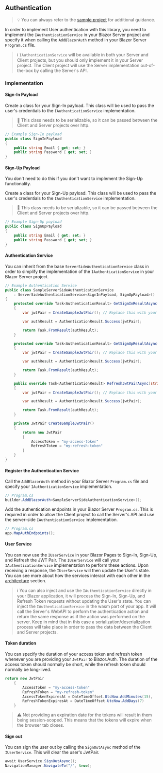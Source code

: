## Authentication

> 💡
> You can always refer to the [sample project](https://github.com/BitzArt/Blazor.Auth/tree/main/sample/SampleBlazorApp) for additional guidance.

In order to implement User authentication with this library, you need to implement the `IAuthenticationService` in your Blazor Server project and specify it when calling the `AddBlazorAuth` method in your Blazor Server `Program.cs` file.

> ℹ️
> `IAuthenticationService` will be available in both your Server and Client projects, but you should only implement it in your Server project. The Client project will use the Server implementation out-of-the-box by calling the Server's API.

### Implementation

#### Sign-In Payload

Create a class for your Sign-In payload. This class will be used to pass the user's credentials to the `IAuthenticationService` implementation.

> 📜
> This class needs to be serializable, so it can be passed between the Client and Server projects over http.

```csharp
// Example Sign-In payload
public class SignInPayload
{
    public string Email { get; set; }
    public string Password { get; set; }
}
```

#### Sign-Up Payload

You don't need to do this if you don't want to implement the Sign-Up functionality.

Create a class for your Sign-Up payload. This class will be used to pass the user's credentials to the `IAuthenticationService` implementation.

> 📜
> This class needs to be serializable, so it can be passed between the Client and Server projects over http.

```csharp
// Example Sign-Up payload
public class SignUpPayload
{
    public string Email { get; set; }
    public string Password { get; set; }
}
```

#### Authentication Service

You can inherit from the base `ServerSideAuthenticationService` class in order to simplify the implementation of the `IAuthenticationService` in your Blazor Server project.

```csharp
// Example Authentication Service
public class SampleServerSideAuthenticationService
    : ServerSideAuthenticationService<SignInPayload, SignUpPayload>()
{
    protected override Task<AuthenticationResult> GetSignInResultAsync(SignInPayload signInPayload)
    {
        var jwtPair = CreateSampleJwtPair(); // Replace this with your actual authentication logic

        var authResult = AuthenticationResult.Success(jwtPair);

        return Task.FromResult(authResult);
    }

    protected override Task<AuthenticationResult> GetSignUpResultAsync(SignUpPayload signUpPayload)
    {
        var jwtPair = CreateSampleJwtPair(); // Replace this with your actual authentication logic

        var authResult = AuthenticationResult.Success(jwtPair);

        return Task.FromResult(authResult);
    }

    public override Task<AuthenticationResult> RefreshJwtPairAsync(string refreshToken)
    {
        var jwtPair = CreateSampleJwtPair(); // Replace this with your actual authentication logic

        var authResult = AuthenticationResult.Success(jwtPair);

        return Task.FromResult(authResult);
    }

    private JwtPair CreateSampleJwtPair()
    {
        return new JwtPair
        {
            AccessToken = "my-access-token"
            RefreshToken = "my-refresh-token"
        }
    }
}
```

#### Register the Authentication Service

Call the `AddBlazorAuth` method in your Blazor Server `Program.cs` file and specify your `IAuthenticationService` implementation.

```csharp
// Program.cs
builder.AddBlazorAuth<SampleServerSideAuthenticationService>();
```

Add the authentication endpoints in your Blazor Server `Program.cs`. This is required in order to allow the Client project to call the Server's API and use the server-side `IAuthenticationService` implementation.

```csharp
// Program.cs
app.MapAuthEndpoints();
```

#### User Service

You can now use the `IUserService` in your Blazor Pages to Sign-In, Sign-Up, and Refresh the JWT Pair. The `IUserService` will call your `IAuthenticationService` implementation to perform these actions. Upon receiving a response, the `IUserService` will then update the User's state. You can see more about how the services interact with each other in the [architecture](04.architecture.md) section.

> ℹ️
> You can also inject and use the `IAuthenticationService` directly in your Blazor application, it will process the Sign-In, Sign-Up, and Refresh Token requests without updating the User's state. You can inject the `IAuthenticationService` in the wasm part of your app. It will call the Server's WebAPI to perform the authentication action and return the same response as if the action was performed on the server. Keep in mind that in this case a serialization/deserialization process will take place in order to pass the data between the Client and Server projects.

#### Token duration

You can specify the duration of your access token and refresh token whenever you are providing your `JwtPair` to Blazor.Auth. The duration of the access token should normally be short, while the refresh token should normally be long-lived.

```csharp
return new JwtPair
    {
        AccessToken = "my-access-token"
        RefreshToken = "my-refresh-token"
        AccessTokenExpiresAt = DateTimeOffset.UtcNow.AddMinutes(15),
        RefreshTokenExpiresAt = DateTimeOffset.UtcNow.AddDays(7)
    }
```

> ⚠️
> Not providing an expiration date for the tokens will result in them being session-scoped. This means that the tokens will expire when the browser tab closes.

#### Sign out

You can sign the user out by calling the `SignOutAsync` method of the `IUserService`. This will clear the user's JwtPair.

```csharp
await UserService.SignOutAsync();
NavigationManager.NavigateTo("/", true);
```

